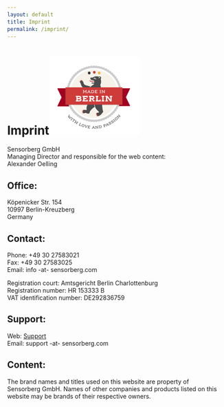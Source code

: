 ```yaml
---
layout: default
title: Imprint
permalink: /imprint/
---
```


# Imprint<a href="http://nadrosia.tumblr.com/post/53520500877/made-in-berlin-badge-update"><img alt="Made in Berlin with love and passion" src="/images/made-in-berlin-badge.png" class="right"></a>
Sensorberg GmbH                                                    <br/>
Managing Director and responsible for the web content:             <br/>
Alexander Oelling                                                  <br/>

## Office:
Köpenicker Str. 154                                                <br/>
10997 Berlin-Kreuzberg                                           <br/>
Germany                                                            <br/>

## Contact:
Phone: +49 30 27583021                                             <br/>
Fax: +49 30 27583025                                               <br/>
Email: info -at- sensorberg.com                                    <br/>

Registration court: Amtsgericht Berlin Charlottenburg                          <br/>
Registration number: HR 153333 B                                   <br/>
VAT identification number: DE292836759

## Support:
Web: [Support](https://sensorberg.zendesk.com/hc/en-us/requests/new)<br/>
Email: support -at- sensorberg.com

## Content:
The brand names and titles used on this website are property of Sensorberg GmbH. Names of other companies and products listed on this website may be brands of their respective owners.
